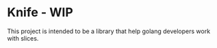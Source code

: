 # Knife - WIP
This project is intended to be a library that help golang developers work with slices.